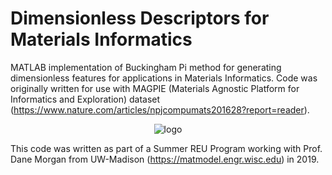 # Dimensionless Descriptors for Materials Informatics
MATLAB implementation of Buckingham Pi method for generating dimensionless features for applications in Materials Informatics. Code was originally written for use with MAGPIE (Materials Agnostic Platform for Informatics and Exploration) dataset (https://www.nature.com/articles/npjcompumats201628?report=reader). 

<div align="center">
<img src="https://github.com/ojimenezn/dimensionless-descriptors/blob/master/images/buckpi.png" alt="logo"></img>
</div>

This code was written as part of a Summer REU Program working with Prof. Dane Morgan from UW-Madison (https://matmodel.engr.wisc.edu) in 2019.
